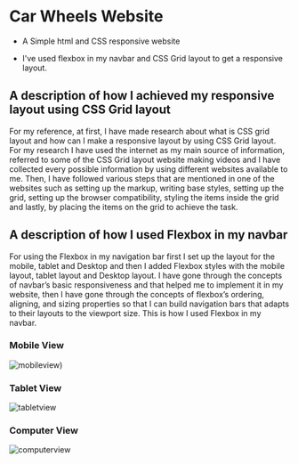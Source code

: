 # Car Wheels Website

+ A Simple html and CSS responsive website

+ I've used flexbox in my navbar and CSS Grid layout to get a responsive layout.

## A description of how I achieved my responsive layout using CSS Grid layout
For my reference, at first, I have made research about what is CSS grid layout and how can I make a responsive layout by using CSS Grid layout. For my research I have used the internet as my main source of information, referred to some of the CSS Grid layout website making videos and I have collected every possible information by using different websites available to me. Then, I have followed various steps that are mentioned in one of the websites such as setting up the markup, writing base styles, setting up the grid, setting up the browser compatibility, styling the items inside the grid and lastly, by placing the items on the grid to achieve the task.

## A description of how I used Flexbox in my navbar
For using the Flexbox in my navigation bar first I set up the layout for the mobile, tablet and Desktop and then I added Flexbox styles with the mobile layout, tablet layout and Desktop layout. I have gone through the concepts of navbar’s basic responsiveness and that helped me to implement it in my website, then I have gone through the concepts of flexbox’s ordering, aligning, and sizing properties so that I can build navigation bars that adapts to their layouts to the viewport size. This is how I used Flexbox in my navbar.

### Mobile View
![mobileview](https://user-images.githubusercontent.com/74953417/194702949-fce2026c-490a-4ee2-8007-ec6c40243469.png))

### Tablet View
![tabletview](https://user-images.githubusercontent.com/74953417/194702952-33dae0f3-8e3a-4afd-89d1-c837b433ee69.png)

### Computer View
![computerview](https://user-images.githubusercontent.com/74953417/194702954-e9e450fe-bc1a-4ff5-a8ad-2566eb1a4a5b.png)

